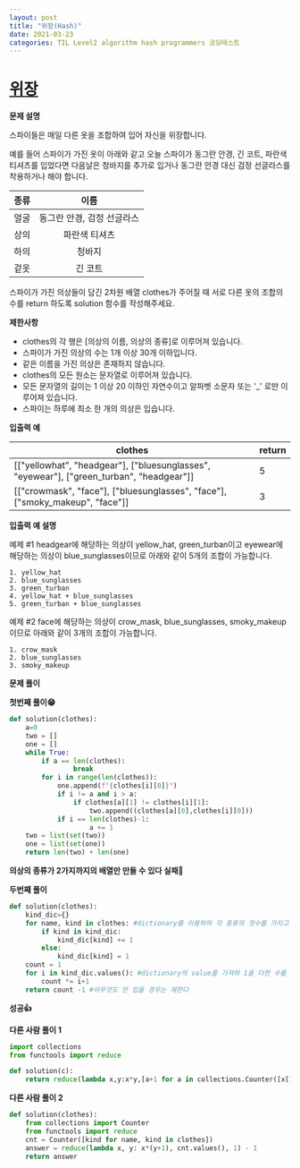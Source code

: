 ```yaml
---
layout: post
title: "위장(Hash)"
date: 2021-03-23
categories: TIL Level2 algorithm hash programmers 코딩테스트
---
```


# [위장](https://programmers.co.kr/learn/courses/30/lessons/42578)

**문제 설명**

스파이들은 매일 다른 옷을 조합하여 입어 자신을 위장합니다.

예를 들어 스파이가 가진 옷이 아래와 같고 오늘 스파이가 동그란 안경, 긴 코트, 파란색 티셔츠를 입었다면 다음날은 청바지를 추가로 입거나 동그란 안경 대신 검정 선글라스를 착용하거나 해야 합니다.

| 종류 |            이름            |
| :--: | :------------------------: |
| 얼굴 | 동그란 안경, 검정 선글라스 |
| 상의 |       파란색 티셔츠        |
| 하의 |           청바지           |
| 겉옷 |          긴 코트           |

스파이가 가진 의상들이 담긴 2차원 배열 clothes가 주어질 때 서로 다른 옷의 조합의 수를 return 하도록 solution 함수를 작성해주세요.

**제한사항**

- clothes의 각 행은 [의상의 이름, 의상의 종류]로 이루어져 있습니다.
- 스파이가 가진 의상의 수는 1개 이상 30개 이하입니다.
- 같은 이름을 가진 의상은 존재하지 않습니다.
- clothes의 모든 원소는 문자열로 이루어져 있습니다.
- 모든 문자열의 길이는 1 이상 20 이하인 자연수이고 알파벳 소문자 또는 '\_' 로만 이루어져 있습니다.
- 스파이는 하루에 최소 한 개의 의상은 입습니다.

**입출력 예**

| clothes                                                                                  | return |
| ---------------------------------------------------------------------------------------- | ------ |
| [["yellowhat", "headgear"], ["bluesunglasses", "eyewear"], ["green_turban", "headgear"]] | 5      |
| [["crowmask", "face"], ["bluesunglasses", "face"], ["smoky_makeup", "face"]]             | 3      |

**입출력 예 설명**

예제 #1
headgear에 해당하는 의상이 yellow_hat, green_turban이고 eyewear에 해당하는 의상이 blue_sunglasses이므로 아래와 같이 5개의 조합이 가능합니다.

```
1. yellow_hat
2. blue_sunglasses
3. green_turban
4. yellow_hat + blue_sunglasses
5. green_turban + blue_sunglasses
```

예제 #2
face에 해당하는 의상이 crow_mask, blue_sunglasses, smoky_makeup이므로 아래와 같이 3개의 조합이 가능합니다.

```
1. crow_mask
2. blue_sunglasses
3. smoky_makeup
```

**문제 풀이**

**첫번째 풀이😁**

```python
def solution(clothes):
    a=0
    two = []
    one = []
    while True:
        if a == len(clothes):
                break
        for i in range(len(clothes)):
            one.append(f"{clothes[i][0]}")
            if i != a and i > a:
                if clothes[a][1] != clothes[i][1]:
                    two.append((clothes[a][0],clothes[i][0]))
            if i == len(clothes)-1:
                    a += 1
    two = list(set(two))
    one = list(set(one))
    return len(two) + len(one)
```

**의상의 종류가 2가지까지의 배열만 만들 수 있다
실패🤪**

**두번째 풀이**

```python
def solution(clothes):
    kind_dic={}
    for name, kind in clothes: #dictionary를 이용하여 각 종류의 갯수를 가지고 온 뒤
        if kind in kind_dic:
            kind_dic[kind] += 1
        else:
            kind_dic[kind] = 1
    count = 1
    for i in kind_dic.values(): #dictionary의 value를 가져와 1을 더한 수를 곱해준다 (1을 더한 이유? 1을 더하지 않으면 해당되는 의상의 종류를 입지않을 경우를 나타내지 못한다)
        count *= i+1
    return count -1 #아무것도 안 입을 경우는 제한다
```

**성공👍**

**다른 사람 풀이 1**

```python
import collections
from functools import reduce

def solution(c):
    return reduce(lambda x,y:x*y,[a+1 for a in collections.Counter([x[1] for x in c]).values()])-1
```

**다른 사람 풀이 2**

```python
def solution(clothes):
    from collections import Counter
    from functools import reduce
    cnt = Counter([kind for name, kind in clothes])
    answer = reduce(lambda x, y: x*(y+1), cnt.values(), 1) - 1
    return answer
```

